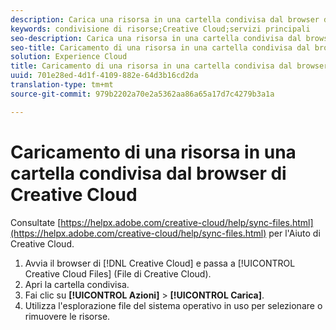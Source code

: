 ```yaml
---
description: Carica una risorsa in una cartella condivisa dal browser di Creative Cloud.
keywords: condivisione di risorse;Creative Cloud;servizi principali
seo-description: Carica una risorsa in una cartella condivisa dal browser di Creative Cloud.
seo-title: Caricamento di una risorsa in una cartella condivisa dal browser di Creative Cloud
solution: Experience Cloud
title: Caricamento di una risorsa in una cartella condivisa dal browser di Creative Cloud
uuid: 701e28ed-4d1f-4109-882e-64d3b16cd2da
translation-type: tm+mt
source-git-commit: 979b2202a70e2a5362aa86a65a17d7c4279b3a1a

---
```



# Caricamento di una risorsa in una cartella condivisa dal browser di Creative Cloud

Consultate [https://helpx.adobe.com/creative-cloud/help/sync-files.html](https://helpx.adobe.com/creative-cloud/help/sync-files.html) per l'Aiuto di Creative Cloud.

1. Avvia il browser di [!DNL Creative Cloud] e passa a [!UICONTROL Creative Cloud Files] (File di Creative Cloud).
1. Apri la cartella condivisa.
1. Fai clic su **[!UICONTROL Azioni]** &gt; **[!UICONTROL Carica]**.
1. Utilizza l'esplorazione file del sistema operativo in uso per selezionare o rimuovere le risorse.
